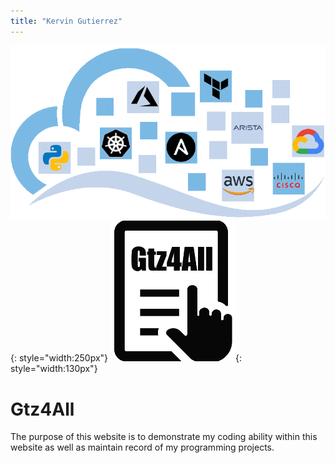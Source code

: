 ```yaml
---
title: "Kervin Gutierrez"
---
```


![gtz4all-logo](../../assets/images/gtz4all-services.png "Gtz4All"){: style="width:250px"}
![gtz4all-tf](../../assets/images/logo.png#right "Gtz4All"){: style="width:130px"}

# Gtz4All

The purpose of this website is to demonstrate my coding ability within this website as well as maintain record of my programming projects.